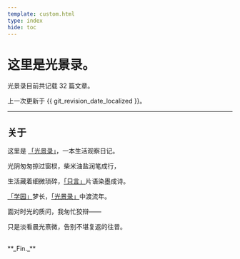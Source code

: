 ```yaml
---
template: custom.html
type: index
hide: toc
---
```


# 这里是光景录。

光景录目前共记载 32 篇文章。

上一次更新于 {{ git_revision_date_localized }}。

---

## 关于

这里是 [「光景录」]，一本生活观察日记。

光阴匆匆掠过窗棂，柴米油盐润笔成行，

生活藏着细微琐碎，[「只言」]片语染墨成诗。

[「学园」]梦长，[「光景录」]中渡流年。

面对时光的质问，我匆忙狡辩——

只是淡看晨光熹微，告别不堪复返的往昔。

  [「光景录」]: /
  [「只言」]: /10
  [「学园」]: /parawiki

<br/>
**_Fin._**

